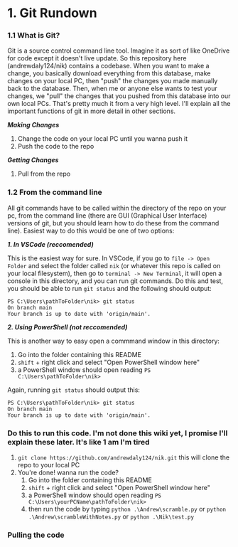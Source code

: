# 1. Git Rundown

### 1.1 What is Git?
Git is a source control command line tool. Imagine it as sort of like OneDrive for code except it doesn't live update. So this repository here (andrewdaly124/nik) contains a codebase. When you want to make a change, you basically download everything from this database, make changes on your local PC, then "push" the changes you made manually back to the database. Then, when me or anyone else wants to test your changes, we "pull" the changes that you pushed from this database into our own local PCs. That's pretty much it from a very high level. I'll explain all the important functions of git in more detail in other sections.

***Making Changes***
1. Change the code on your local PC until you wanna push it
2. Push the code to the repo

***Getting Changes***
1. Pull from the repo

### 1.2 From the command line

All git commands have to be called within the directory of the repo on your pc, from the command line (there are GUI (Graphical User Interface) versions of git, but you should learn how to do these from the command line). Easiest way to do this would be one of two options:

***1. In VSCode (reccomended)***

This is the easiest way for sure. In VSCode, if you go to `file -> Open Folder` and select the folder called `nik` (or whatever this repo is called on your local filesystem), then go to `terminal -> New Terminal`, it will open a console in this directory, and you can run git commands. Do this and test, you should be able to run `git status` and the following should output:

```
PS C:\Users\pathToFolder\nik> git status
On branch main
Your branch is up to date with 'origin/main'.
```

***2. Using PowerShell (not reccomended)***

This is another way to easy open a commmand window in this directory:

1. Go into the folder containing this README
2. `shift` + right click and select "Open PowerShell window here"
3. a PowerShell window should open reading `PS C:\Users\pathToFolder\nik>`

Again, running `git status` should output this:

```
PS C:\Users\pathToFolder\nik> git status
On branch main
Your branch is up to date with 'origin/main'.
```


### Do this to run this code. I'm not done this wiki yet, I promise I'll explain these later. It's like 1 am I'm tired

1. `git clone https://github.com/andrewdaly124/nik.git` this will clone the repo to your local PC
2. You're done! wanna run the code?
    1. Go into the folder containing this README
    2. `shift` + right click and select "Open PowerShell window here"
    3. a PowerShell window should open reading `PS C:\Users\yourPCName\pathToFolder\nik>`
    4. then run the code by typing `python .\Andrew\scramble.py` or `python .\Andrew\scrambleWithNotes.py` or `python .\Nik\test.py`


### Pulling the code


